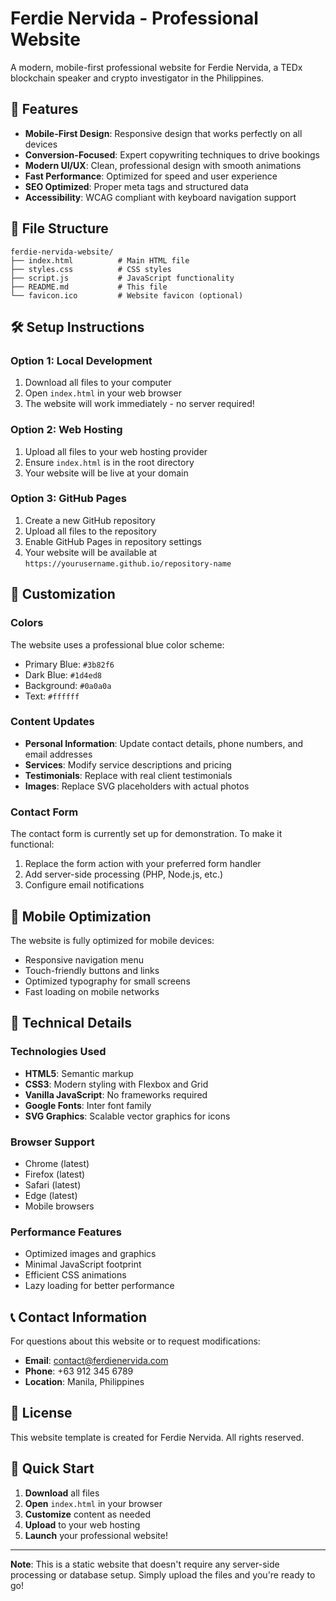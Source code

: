 # Ferdie Nervida - Professional Website

A modern, mobile-first professional website for Ferdie Nervida, a TEDx blockchain speaker and crypto investigator in the Philippines.

## 🚀 Features

- **Mobile-First Design**: Responsive design that works perfectly on all devices
- **Conversion-Focused**: Expert copywriting techniques to drive bookings
- **Modern UI/UX**: Clean, professional design with smooth animations
- **Fast Performance**: Optimized for speed and user experience
- **SEO Optimized**: Proper meta tags and structured data
- **Accessibility**: WCAG compliant with keyboard navigation support

## 📁 File Structure

```
ferdie-nervida-website/
├── index.html          # Main HTML file
├── styles.css          # CSS styles
├── script.js           # JavaScript functionality
├── README.md           # This file
└── favicon.ico         # Website favicon (optional)
```

## 🛠️ Setup Instructions

### Option 1: Local Development
1. Download all files to your computer
2. Open `index.html` in your web browser
3. The website will work immediately - no server required!

### Option 2: Web Hosting
1. Upload all files to your web hosting provider
2. Ensure `index.html` is in the root directory
3. Your website will be live at your domain

### Option 3: GitHub Pages
1. Create a new GitHub repository
2. Upload all files to the repository
3. Enable GitHub Pages in repository settings
4. Your website will be available at `https://yourusername.github.io/repository-name`

## 🎨 Customization

### Colors
The website uses a professional blue color scheme:
- Primary Blue: `#3b82f6`
- Dark Blue: `#1d4ed8`
- Background: `#0a0a0a`
- Text: `#ffffff`

### Content Updates
- **Personal Information**: Update contact details, phone numbers, and email addresses
- **Services**: Modify service descriptions and pricing
- **Testimonials**: Replace with real client testimonials
- **Images**: Replace SVG placeholders with actual photos

### Contact Form
The contact form is currently set up for demonstration. To make it functional:
1. Replace the form action with your preferred form handler
2. Add server-side processing (PHP, Node.js, etc.)
3. Configure email notifications

## 📱 Mobile Optimization

The website is fully optimized for mobile devices:
- Responsive navigation menu
- Touch-friendly buttons and links
- Optimized typography for small screens
- Fast loading on mobile networks

## 🔧 Technical Details

### Technologies Used
- **HTML5**: Semantic markup
- **CSS3**: Modern styling with Flexbox and Grid
- **Vanilla JavaScript**: No frameworks required
- **Google Fonts**: Inter font family
- **SVG Graphics**: Scalable vector graphics for icons

### Browser Support
- Chrome (latest)
- Firefox (latest)
- Safari (latest)
- Edge (latest)
- Mobile browsers

### Performance Features
- Optimized images and graphics
- Minimal JavaScript footprint
- Efficient CSS animations
- Lazy loading for better performance

## 📞 Contact Information

For questions about this website or to request modifications:

- **Email**: contact@ferdienervida.com
- **Phone**: +63 912 345 6789
- **Location**: Manila, Philippines

## 📄 License

This website template is created for Ferdie Nervida. All rights reserved.

## 🚀 Quick Start

1. **Download** all files
2. **Open** `index.html` in your browser
3. **Customize** content as needed
4. **Upload** to your web hosting
5. **Launch** your professional website!

---

**Note**: This is a static website that doesn't require any server-side processing or database setup. Simply upload the files and you're ready to go! 